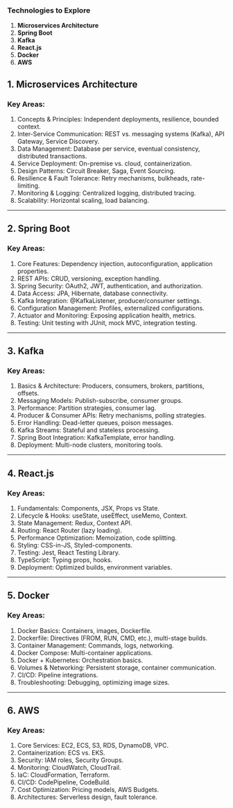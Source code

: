 
### Technologies to Explore
1. **Microservices Architecture**
2. **Spring Boot**
3. **Kafka**
4. **React.js**
5. **Docker**
6. **AWS**


## **1. Microservices Architecture**
### Key Areas:
1. Concepts & Principles: Independent deployments, resilience, bounded context.
2. Inter-Service Communication: REST vs. messaging systems (Kafka), API Gateway, Service Discovery.
3. Data Management: Database per service, eventual consistency, distributed transactions.
4. Service Deployment: On-premise vs. cloud, containerization.
5. Design Patterns: Circuit Breaker, Saga, Event Sourcing.
6. Resilience & Fault Tolerance: Retry mechanisms, bulkheads, rate-limiting.
7. Monitoring & Logging: Centralized logging, distributed tracing.
8. Scalability: Horizontal scaling, load balancing.

---

## **2. Spring Boot**
### Key Areas:
1. Core Features: Dependency injection, autoconfiguration, application properties.
2. REST APIs: CRUD, versioning, exception handling.
3. Spring Security: OAuth2, JWT, authentication, and authorization.
4. Data Access: JPA, Hibernate, database connectivity.
5. Kafka Integration: @KafkaListener, producer/consumer settings.
6. Configuration Management: Profiles, externalized configurations.
7. Actuator and Monitoring: Exposing application health, metrics.
8. Testing: Unit testing with JUnit, mock MVC, integration testing.

---

## **3. Kafka**
### Key Areas:
1. Basics & Architecture: Producers, consumers, brokers, partitions, offsets.
2. Messaging Models: Publish-subscribe, consumer groups.
3. Performance: Partition strategies, consumer lag.
4. Producer & Consumer APIs: Retry mechanisms, polling strategies.
5. Error Handling: Dead-letter queues, poison messages.
6. Kafka Streams: Stateful and stateless processing.
7. Spring Boot Integration: KafkaTemplate, error handling.
8. Deployment: Multi-node clusters, monitoring tools.

---

## **4. React.js**
### Key Areas:
1. Fundamentals: Components, JSX, Props vs State.
2. Lifecycle & Hooks: useState, useEffect, useMemo, Context.
3. State Management: Redux, Context API.
4. Routing: React Router (lazy loading).
5. Performance Optimization: Memoization, code splitting.
6. Styling: CSS-in-JS, Styled-components.
7. Testing: Jest, React Testing Library.
8. TypeScript: Typing props, hooks.
9. Deployment: Optimized builds, environment variables.

---

## **5. Docker**
### Key Areas:
1. Docker Basics: Containers, images, Dockerfile.
2. Dockerfile: Directives (FROM, RUN, CMD, etc.), multi-stage builds.
3. Container Management: Commands, logs, networking.
4. Docker Compose: Multi-container applications.
5. Docker + Kubernetes: Orchestration basics.
6. Volumes & Networking: Persistent storage, container communication.
7. CI/CD: Pipeline integrations.
8. Troubleshooting: Debugging, optimizing image sizes.

---

## **6. AWS**
### Key Areas:
1. Core Services: EC2, ECS, S3, RDS, DynamoDB, VPC.
2. Containerization: ECS vs. EKS.
3. Security: IAM roles, Security Groups.
4. Monitoring: CloudWatch, CloudTrail.
5. IaC: CloudFormation, Terraform.
6. CI/CD: CodePipeline, CodeBuild.
7. Cost Optimization: Pricing models, AWS Budgets.
8. Architectures: Serverless design, fault tolerance.
